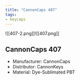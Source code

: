 ```yaml
---
title: "CannonCaps 407"
tags:
- keycaps 
---
```


![[407-2.png]]![[407.png]]

## CannonCaps 407
- Manufacturer: CannonCaps
- Distributor: CannonKeys
- Material: Dye-Sublimated PBT
